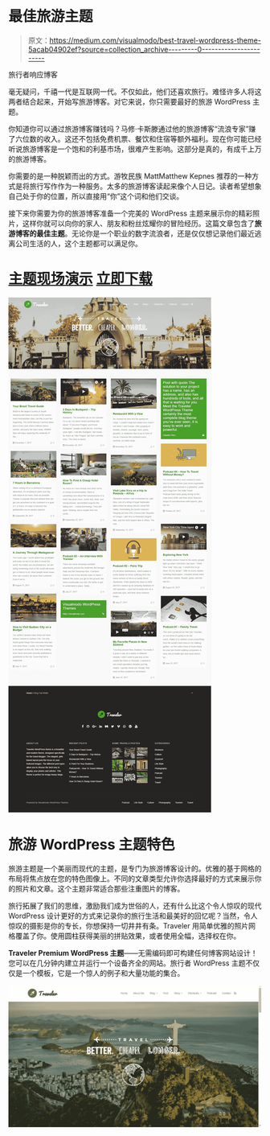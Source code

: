# 最佳旅游主题

> 原文：<https://medium.com/visualmodo/best-travel-wordpress-theme-5acab04902ef?source=collection_archive---------0----------------------->

旅行者响应博客

毫无疑问，千禧一代是互联网一代。不仅如此，他们还喜欢旅行。难怪许多人将这两者结合起来，开始写旅游博客。对它来说，你只需要最好的旅游 WordPress 主题。

你知道你可以通过旅游博客赚钱吗？马修·卡斯滕通过他的旅游博客“流浪专家”赚了六位数的收入。这还不包括免费机票、餐饮和住宿等额外福利。现在你可能已经听说旅游博客是一个饱和的利基市场，很难产生影响。这部分是真的，有成千上万的旅游博客。

你需要的是一种脱颖而出的方式。游牧民族 MattMatthew Kepnes 推荐的一种方式是将旅行写作作为一种服务。太多的旅游博客读起来像个人日记。读者希望想象自己处于你的位置，所以直接用“你”这个词和他们交谈。

接下来你需要为你的旅游博客准备一个完美的 WordPress 主题来展示你的精彩照片，这样你就可以向你的家人、朋友和粉丝炫耀你的冒险经历。这篇文章包含了**旅游博客的最佳主题**。无论你是一个职业的数字流浪者，还是仅仅想记录他们最近逃离公司生活的人，这个主题都可以满足你。

# [主题现场演示](http://theme.visualmodo.com/traveler/) [立即下载](https://visualmodo.com/theme/traveler-wordpress-theme/)

![](img/ba7d8097c26fedc9d56c172911759ab7.png)

# 旅游 WordPress 主题特色

旅游主题是一个美丽而现代的主题，是专门为旅游博客设计的。优雅的基于网格的布局将焦点放在您的特色图像上。不同的文章类型允许你选择最好的方式来展示你的照片和文章。这个主题非常适合那些注重图片的博客。

旅行拓展了我们的思维，激励我们成为世俗的人，还有什么比这个令人惊叹的现代 WordPress 设计更好的方式来记录你的旅行生活和最美好的回忆呢？当然，令人惊叹的摄影是你的专长，你想保持一切井井有条。Traveler 用简单优雅的照片网格覆盖了你。使用圆柱获得美丽的拼贴效果，或者使用全幅，选择权在你。

**Traveler Premium WordPress 主题**——无需编码即可构建任何博客网站设计！您可以在几分钟内建立并运行一个设备齐全的网站。旅行者 WordPress 主题不仅仅是一个模板，它是一个惊人的例子和大量功能的集合。

![](img/3c58a4cbbd1b5f489a324e7cb31a66a8.png)
